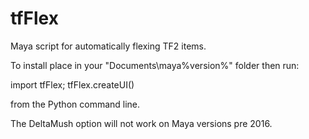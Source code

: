 # tfFlex
Maya script for automatically flexing TF2 items.

To install place in your "Documents\maya\%version%\" folder then run:

import tfFlex; tfFlex.createUI()

from the Python command line.


The DeltaMush option will not work on Maya versions pre 2016.
